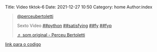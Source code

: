 Title: Video tiktok-6
Date: 2021-12-27 10:50
Category: home
Author:index

<blockquote class="tiktok-embed" cite="https://www.tiktok.com/@perceubertoletti/video/7046372123060817157" data-video-id="7046372123060817157" style="max-width: 605px;min-width: 325px;" > <section> <a target="_blank" title="@perceubertoletti" href="https://www.tiktok.com/@perceubertoletti">@perceubertoletti</a> <p>Sexto Video <a title="python" target="_blank" href="https://www.tiktok.com/tag/python">##python</a>  <a title="satisfying" target="_blank" href="https://www.tiktok.com/tag/satisfying">##satisfying</a> <a title="fy" target="_blank" href="https://www.tiktok.com/tag/fy">##fy</a> <a title="fyp" target="_blank" href="https://www.tiktok.com/tag/fyp">##fyp</a></p> <a target="_blank" title="♬ som original - Perceu Bertoletti" href="https://www.tiktok.com/music/som-original-7046372088290085637">♬ som original - Perceu Bertoletti</a> </section> </blockquote> <script async src="https://www.tiktok.com/embed.js"></script>

[link para o codigo](https://github.com/Perceu/tiktok/blob/main/python/tiktok6.py)